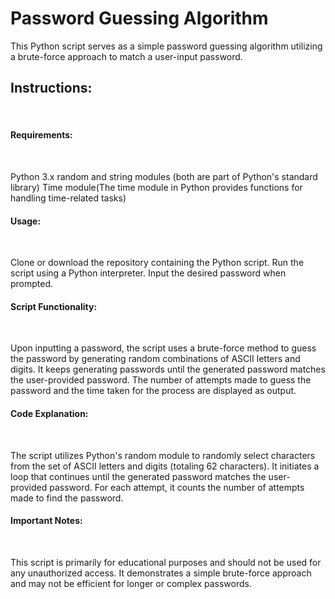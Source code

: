 # Password Guessing Algorithm

This Python script serves as a simple password guessing algorithm utilizing a brute-force approach to match a user-input password.

<h2>Instructions:</h2><br>

<h4>Requirements:</h4><br>

Python 3.x
random and string modules (both are part of Python's standard library)
Time module(The time module in Python provides functions for handling time-related tasks)

<h4>Usage:</h4><br>

Clone or download the repository containing the Python script.
Run the script using a Python interpreter.
Input the desired password when prompted.

<h4>Script Functionality:</h4><br>

Upon inputting a password, the script uses a brute-force method to guess the password by generating random combinations of ASCII letters and digits.
It keeps generating passwords until the generated password matches the user-provided password.
The number of attempts made to guess the password and the time taken for the process are displayed as output.

<h4>Code Explanation:</h4><br>

The script utilizes Python's random module to randomly select characters from the set of ASCII letters and digits (totaling 62 characters).
It initiates a loop that continues until the generated password matches the user-provided password.
For each attempt, it counts the number of attempts made to find the password.

<h4>Important Notes:</h4><br>

This script is primarily for educational purposes and should not be used for any unauthorized access.
It demonstrates a simple brute-force approach and may not be efficient for longer or complex passwords.
